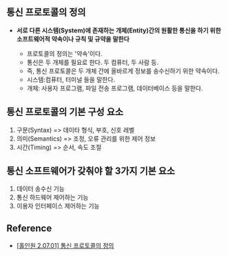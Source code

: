 ## 통신 프로토콜의 정의

- **서로 다른 시스템(System)에 존재하는 개체(Entity)간의 원활한 통신을 하기 위한 소프트웨어적 약속이나 규칙 및 규약을 말한다**

  - 프로토콜의 정의는 '약속'이다.
  - 통신은 두 개체를 필요로 한다. 두 컴퓨터, 두 사람 등.
  - 즉, 통신 프로토콜은 두 개체 간에 올바르게 정보를 송수신하기 위한 약속이다.
  - 시스템:컴퓨터, 터미널 들을 말한다.
  - 개체: 사용자 프로그램, 파일 전송 프로그램, 데이터베이스 등을 말한다.

## 통신 프로토콜의 기본 구성 요소

1. 구문(Syntax) => 데이타 형식, 부호, 신호 레벨
2. 의미(Semantics) => 조정, 오류 관리를 위한 제어 정보
3. 시간(Timing) => 순서, 속도 조절

## 통신 소프트웨어가 갖춰야 할 3가지 기본 요소

1. 데이터 송수신 기능
2. 통신 하드웨어 제어하는 기능
3. 이용자 인터페이스 제어하는 기능

## Reference

- [[홀인원 2.07.01] 통신 프로토콜의 정의](https://www.youtube.com/watch?v=YloY9GDI9EQ)
